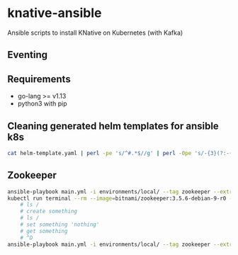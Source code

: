 # knative-ansible
Ansible scripts to install KNative on Kubernetes (with Kafka)

## Eventing


## Requirements

- go-lang >= v1.13
- python3 with pip



## Cleaning generated helm templates for ansible k8s

```bash
cat helm-template.yaml | perl -pe 's/^#.*$//g' | perl -0pe 's/-{3}(?:-{3}|[\n\s]*)*-{3}/---/g' | perl -0pe 's/-{3}[\n\s]*$//g' > cleaned-template.yaml
```


## Zookeeper

```bash
ansible-playbook main.yml -i environments/local/ --tag zookeeper --extra-vars='{"mode":"apply","zookeeper_namespace":"zookeeper"}'
kubectl run terminal --rm --image=bitnami/zookeeper:3.5.6-debian-9-r0 --restart=Never --tty -i --generator=run-pod/v1 -- /opt/bitnami/zookeeper/bin/zkCli.sh -server zookeeper.zookeeper:2181
	# ls /
	# create something
	# ls /
	# set something 'nothing'
	# get something
	# ^D
ansible-playbook main.yml -i environments/local/ --tag zookeeper --extra-vars='{"mode":"clean","zookeeper_namespace":"zookeeper"}'
```